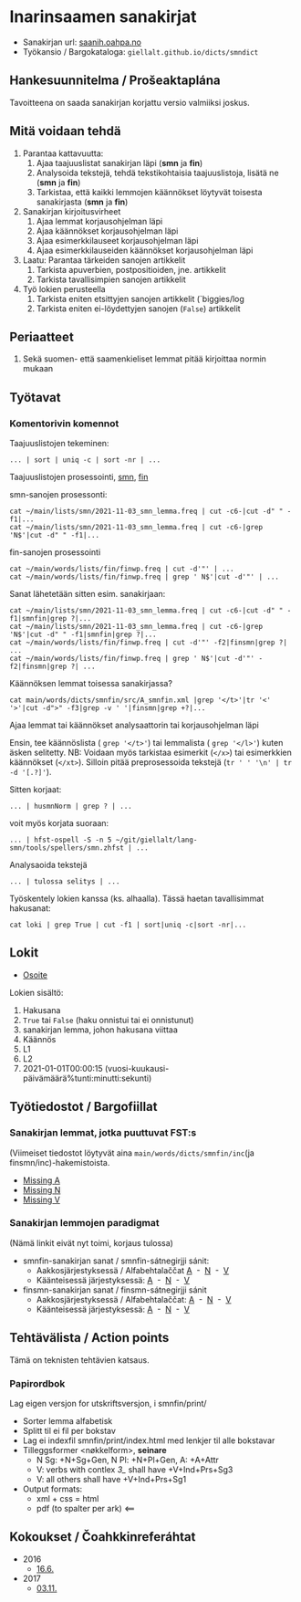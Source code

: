 
# Inarinsaamen sanakirjat


* Sanakirjan url: [saanih.oahpa.no](http://saanih.oahpa.no/)
* Työkansio / Bargokataloga: `giellalt.github.io/dicts/smndict`


##  Hankesuunnitelma / Prošeaktaplána


Tavoitteena on saada sanakirjan korjattu versio valmiiksi joskus.

## Mitä voidaan tehdä

1. Parantaa kattavuutta:
	1. Ajaa taajuuslistat sanakirjan läpi (**smn** ja **fin**)
	2. Analysoida tekstejä, tehdä tekstikohtaisia taajuuslistoja, lisätä ne (**smn** ja **fin**)
	3. Tarkistaa, että kaikki lemmojen käännökset löytyvät toisesta sanakirjasta (**smn** ja **fin**)	
1. Sanakirjan kirjoitusvirheet
	1. Ajaa lemmat korjausohjelman läpi
	1. Ajaa käännökset korjausohjelman läpi
	1. Ajaa esimerkkilauseet korjausohjelman läpi
	1. Ajaa esimerkkilauseiden käännökset korjausohjelman läpi
2. Laatu: Parantaa tärkeiden sanojen artikkelit
	1. Tarkista apuverbien, postpositioiden, jne. artikkelit
	2. Tarkista tavallisimpien sanojen artikkelit
1. Työ lokien perusteella
	1. Tarkista eniten etsittyjen sanojen artikkelit (`biggies/log
	2. Tarkista eniten ei-löydettyjen sanojen (`False`) artikkelit

## Periaatteet
1. Sekä suomen- että saamenkieliset lemmat pitää kirjoittaa normin mukaan

	
## Työtavat

### Komentorivin komennot

Taajuuslistojen tekeminen:

```
... | sort | uniq -c | sort -nr | ...
```

Taajuuslistojen prosessointi, [smn](https://gtsvn.uit.no/langtech/trunk/words/lists/smn/2021-11-03_smn_lemma.freq), [fin](https://gtsvn.uit.no/langtech/trunk/words/lists/fin/finwp.freq)

smn-sanojen prosessonti:

```
cat ~/main/lists/smn/2021-11-03_smn_lemma.freq | cut -c6-|cut -d" " -f1|...
cat ~/main/lists/smn/2021-11-03_smn_lemma.freq | cut -c6-|grep 'N$'|cut -d" " -f1|...
```

fin-sanojen prosessointi

```
cat ~/main/words/lists/fin/finwp.freq | cut -d'"' | ...
cat ~/main/words/lists/fin/finwp.freq | grep ' N$'|cut -d'"' | ...
```

Sanat lähetetään sitten esim. sanakirjaan:

```
cat ~/main/lists/smn/2021-11-03_smn_lemma.freq | cut -c6-|cut -d" " -f1|smnfin|grep ?|...
cat ~/main/lists/smn/2021-11-03_smn_lemma.freq | cut -c6-|grep 'N$'|cut -d" " -f1|smnfin|grep ?|...
cat ~/main/words/lists/fin/finwp.freq | cut -d'"' -f2|finsmn|grep ?| ...
cat ~/main/words/lists/fin/finwp.freq | grep ' N$'|cut -d'"' -f2|finsmn|grep ?| ...
```

Käännöksen lemmat toisessa sanakirjassa? 

```
cat main/words/dicts/smnfin/src/A_smnfin.xml |grep '</t>'|tr '<' '>'|cut -d">" -f3|grep -v ' '|finsmn|grep +?|...
```

Ajaa lemmat tai käännökset analysaattorin tai korjausohjelman läpi

Ensin, tee käännöslista ( `grep '</t>'`) tai lemmalista  ( `grep '</l>'`) kuten äsken selitetty. NB: Voidaan myös tarkistaa esimerkit (`</x>`) tai esimerkkien käännökset (`</xt>`). Silloin pitää preprosessoida tekstejä (`tr ' ' '\n' | tr -d '[.?]'`).

Sitten korjaat: 

```
... | husmnNorm | grep ? | ...
```

voit myös korjata suoraan:


```
... | hfst-ospell -S -n 5 ~/git/giellalt/lang-smn/tools/spellers/smn.zhfst | ...
```

Analysaoida tekstejä

```
... | tulossa selitys | ...
```

Työskentely lokien kanssa (ks. alhaalla). Tässä haetan tavallisimmat hakusanat:

```
cat loki | grep True | cut -f1 | sort|uniq -c|sort -nr|...
```



## Lokit
- [Osoite](https://gtsvn.uit.no/biggies/trunk/gtdict_logs/)

Lokien sisältö:

1.	Hakusana
2.	`True` tai `False` (haku onnistui tai ei onnistunut)
3.	sanakirjan lemma, johon hakusana viittaa
4.	Käännös
5.	L1
6.	L2
7.	2021-01-01T00:00:15 (vuosi-kuukausi-päivämäärä%tunti:minutti:sekunti)



##  Työtiedostot / Bargofiillat


### Sanakirjan lemmat, jotka puuttuvat FST:s 

(Viimeiset tiedostot löytyvät aina `main/words/dicts/smnfin/inc`(ja finsmn/inc)-hakemistoista.


* [Missing A](https://gtsvn.uit.no/langtech/trunk/words/dicts/smnfin/inc/smnlemma_A.freq)
* [Missing N](https://gtsvn.uit.no/langtech/trunk/words/dicts/smnfin/inc/smnlemma_N.freq)
* [Missing V](https://gtsvn.uit.no/langtech/trunk/words/dicts/smnfin/inc/smnlemma_V.freq)


### Sanakirjan lemmojen paradigmat


(Nämä linkit eivät nyt toimi, korjaus tulossa)

- smnfin-sanakirjan sanat / smnfin-sátnegirjji sánit:
	- Aakkosjärjestyksessä / Alfabehtalaččat
 [A](smndict/gen/adjsmnfintabell.html)  -  
 [N](smndict/gen/nounsmnfintabell.html)  -  
 [V](smndict/gen/verbsmnfintabell.html)
	- Käänteisessä järjestyksessä:
 [A](smndict/gen/adjsmnfintabellrev.html)  -  
 [N](smndict/gen/nounsmnfintabellrev.html)  -  
 [V](smndict/gen/verbsmnfintabellrev.html)
- finsmn-sanakirjan sanat / finsmn-sátnegirjji sánit
	- Aakkosjärjestyksessä / Alfabehtalaččat:
 [A](smndict/gen/adjfinsmntabell.html)  -  
 [N](smndict/gen/nounfinsmntabell.html)  -  
 [V](smndict/gen/verbfinsmntabell.html)
	- Käänteisessä järjestyksessä:
 [A](smndict/gen/adjfinsmntabellrev.html)  -  
 [N](smndict/gen/nounfinsmntabellrev.html)  -  
 [V](smndict/gen/verbfinsmntabellrev.html)




## Tehtävälista / Action points

Tämä on teknisten tehtävien katsaus.


###  Papirordbok

Lag eigen versjon for utskriftsversjon, i smnfin/print/

- Sorter lemma alfabetisk
- Splitt til ei fil per bokstav
- Lag ei indexfil smnfin/print/index.html med lenkjer til alle bokstavar
- Tilleggsformer <nøkkelform>, **seinare**
	- N Sg: +N+Sg+Gen, N Pl: +N+Pl+Gen, A: +A+Attr
	- V: verbs with contlex *3_* shall have +V+Ind+Prs+Sg3
	- V: all others shall have +V+Ind+Prs+Sg1
- Output formats:
	- xml + css = html
	- pdf (to spalter per ark) <==


## Kokoukset / Čoahkkinreferáhtat


- 2016
	- [16.6.](../mt/smesmn/meetings/160602.html)
- 2017
	- [03.11.](smndict/meetings/171103.html)


